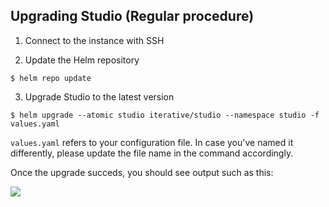 ## Upgrading Studio (Regular procedure)

1. Connect to the instance with SSH

2. Update the Helm repository

```cli
$ helm repo update
```

3. Upgrade Studio to the latest version

```cli
$ helm upgrade --atomic studio iterative/studio --namespace studio -f values.yaml
```

<admon type="info">

`values.yaml` refers to your configuration file. In case you've named it
differently, please update the file name in the command accordingly.

</admon>

Once the upgrade succeds, you should see output such as this:

![](/img/studio-selfhosted-successful-upgrade.png)
